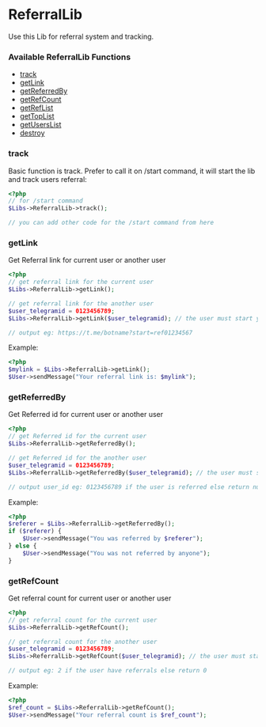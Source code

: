 # ReferralLib

Use this Lib for referral system and tracking.

### Available ReferralLib Functions
   * [track](#track)
   * [getLink](#getlink)
   * [getReferredBy](#getreferredby)
   * [getRefCount](#getrefcount)
   * [getRefList](#getreflist)
   * [getTopList](#gettoplist)
   * [getUsersList](#getuserslist)
   * [destroy](#destroy)


### track
Basic function is track. Prefer to call it on /start command, it will start the lib and track users referral:  

```php
<?php
// for /start command
$Libs->ReferralLib->track();

// you can add other code for the /start command from here
```

### getLink
Get Referral link for current user or another user

```php
<?php
// get referral link for the current user
$Libs->ReferralLib->getLink();

// get referral link for the another user
$user_telegramid = 0123456789;
$Libs->ReferralLib->getLink($user_telegramid); // the user must start your bot for this to work

// output eg: https://t.me/botname?start=ref01234567
```

Example:
```php
<?php
$mylink = $Libs->ReferralLib->getLink();
$User->sendMessage("Your referral link is: $mylink");
```

### getReferredBy
Get Referred id for current user or another user

```php
<?php
// get Referred id for the current user
$Libs->ReferralLib->getReferredBy();

// get Referred id for the another user
$user_telegramid = 0123456789;
$Libs->ReferralLib->getReferredBy($user_telegramid); // the user must start your bot for this to work

// output user_id eg: 0123456789 if the user is referred else return null
```

Example:
```php
<?php
$referer = $Libs->ReferralLib->getReferredBy();
if ($referer) {
    $User->sendMessage("You was referred by $referer");
} else {
    $User->sendMessage("You was not referred by anyone");
}
```

### getRefCount
Get referral count for current user or another user

```php
<?php
// get referral count for the current user
$Libs->ReferralLib->getRefCount();

// get referral count for the another user
$user_telegramid = 0123456789;
$Libs->ReferralLib->getRefCount($user_telegramid); // the user must start your bot for this to work

// output eg: 2 if the user have referrals else return 0
```

Example:
```php
<?php
$ref_count = $Libs->ReferralLib->getRefCount();
$User->sendMessage("Your referral count is $ref_count");
```
